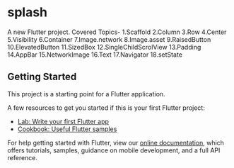 # splash

A new Flutter project.
Covered Topics-
1.Scaffold
2.Column
3.Row
4.Center
5.Visibility
6.Container
7.Image.network
8.Image.asset
9.RaisedButton
10.ElevatedButton
11.SizedBox
12.SingleChildScrolView
13.Padding
14.AppBar
15.NetworkImage
16.Text
17.Navigator
18.setState
## Getting Started

This project is a starting point for a Flutter application.

A few resources to get you started if this is your first Flutter project:

- [Lab: Write your first Flutter app](https://flutter.dev/docs/get-started/codelab)
- [Cookbook: Useful Flutter samples](https://flutter.dev/docs/cookbook)

For help getting started with Flutter, view our
[online documentation](https://flutter.dev/docs), which offers tutorials,
samples, guidance on mobile development, and a full API reference.
